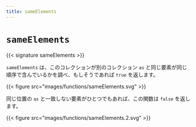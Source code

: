 ```yaml
---
title: sameElements
---
```


# `sameElements`

{{< signature sameElements >}}

`sameElements` は、このコレクションが別のコレクション `as` と同じ要素が同じ順序で含んでいるかを調べ、もしそうであれば `true` を返します。

{{< figure src="images/functions/sameElements.svg" >}}

同じ位置の `as` と一致しない要素がひとつでもあれば、この関数は `false` を返します。

{{< figure src="images/functions/sameElements.2.svg" >}}
